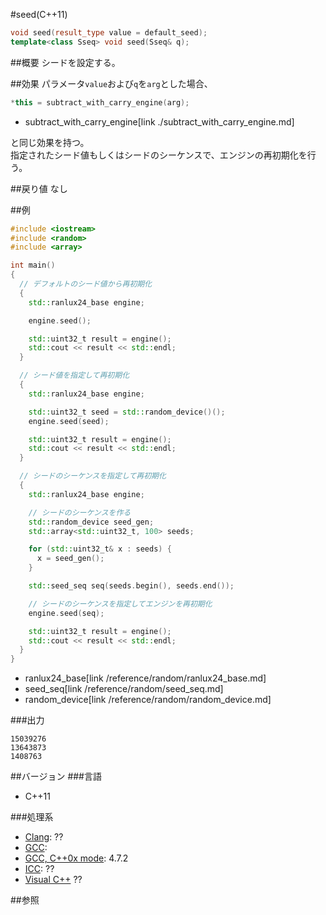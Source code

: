 #seed(C++11)
```cpp
void seed(result_type value = default_seed);
template<class Sseq> void seed(Sseq& q);
```

##概要
シードを設定する。


##効果
パラメータ`value`および`q`を`arg`とした場合、  

```cpp
*this = subtract_with_carry_engine(arg);
```
* subtract_with_carry_engine[link ./subtract_with_carry_engine.md]

と同じ効果を持つ。  
指定されたシード値もしくはシードのシーケンスで、エンジンの再初期化を行う。


##戻り値
なし


##例
```cpp
#include <iostream>
#include <random>
#include <array>

int main()
{
  // デフォルトのシード値から再初期化
  {
    std::ranlux24_base engine;

    engine.seed();

    std::uint32_t result = engine();
    std::cout << result << std::endl;
  }

  // シード値を指定して再初期化
  {
    std::ranlux24_base engine;

    std::uint32_t seed = std::random_device()();
    engine.seed(seed);

    std::uint32_t result = engine();
    std::cout << result << std::endl;
  }

  // シードのシーケンスを指定して再初期化
  {
    std::ranlux24_base engine;

    // シードのシーケンスを作る
    std::random_device seed_gen;
    std::array<std::uint32_t, 100> seeds;

    for (std::uint32_t& x : seeds) {
      x = seed_gen();
    }

    std::seed_seq seq(seeds.begin(), seeds.end());

    // シードのシーケンスを指定してエンジンを再初期化
    engine.seed(seq);

    std::uint32_t result = engine();
    std::cout << result << std::endl;
  }
}
```
* ranlux24_base[link /reference/random/ranlux24_base.md]
* seed_seq[link /reference/random/seed_seq.md]
* random_device[link /reference/random/random_device.md]

###出力
```
15039276
13643873
1408763
```

##バージョン
###言語
- C++11

###処理系
- [Clang](/implementation#clang.md): ??
- [GCC](/implementation#gcc.md): 
- [GCC, C++0x mode](/implementation#gcc.md): 4.7.2
- [ICC](/implementation#icc.md): ??
- [Visual C++](/implementation#visual_cpp.md) ??


##参照


